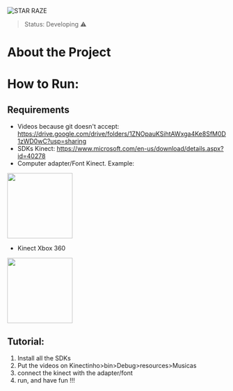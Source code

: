 
 ![STAR RAZE](https://user-images.githubusercontent.com/72676389/198158888-6c0b88b9-e5b2-4750-9098-889cb45ed0fe.png)
> Status: Developing ⚠

# About the Project


# How to Run:
## Requirements
- Videos because git doesn't accept: https://drive.google.com/drive/folders/1ZNOpauKSihtAWxga4Ke8SfM0D1zWD0wC?usp=sharing
- SDKs Kinect: https://www.microsoft.com/en-us/download/details.aspx?id=40278
- Computer adapter/Font Kinect. Example:
<img src="https://user-images.githubusercontent.com/72676389/195720325-751308e6-fe3d-4c2a-85a8-c5e158647e1e.png" height="150">

- Kinect Xbox 360 
<img src="https://user-images.githubusercontent.com/72676389/195720438-4e1ecebb-47ea-4775-8624-0c9fc92e779d.png" height="150">

## Tutorial:
1) Install all the SDKs
2) Put the videos on Kinectinho>bin>Debug>resources>Musicas
3) connect the kinect with the adapter/font
4) run, and have fun !!!




